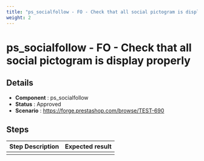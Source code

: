 ```yaml
---
title: "ps_socialfollow - FO - Check that all social pictogram is display properly"
weight: 2
---
```


# ps_socialfollow - FO - Check that all social pictogram is display properly
## Details
* **Component** : ps_socialfollow
* **Status** : Approved
* **Scenario** : https://forge.prestashop.com/browse/TEST-690

## Steps
| Step Description | Expected result |
| ----- | ----- |
|  |  |